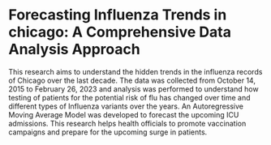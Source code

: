 
# Forecasting Influenza Trends in chicago: A Comprehensive Data Analysis Approach

This research aims to understand the hidden trends in the influenza records of Chicago over the last decade. The data was collected from October 14, 2015 to February 26, 2023 and analysis was performed to understand how testing of patients for the potential risk of flu has changed over time and different types of Influenza variants over the years. An Autoregressive Moving Average Model was developed to forecast the upcoming ICU admissions. This research helps health officials to promote vaccination campaigns and prepare for the upcoming surge in patients.




